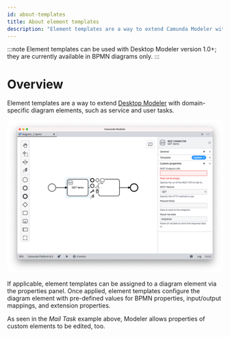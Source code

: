 ```yaml
---
id: about-templates
title: About element templates
description: "Element templates are a way to extend Camunda Modeler with domain-specific diagram elements, such as service and user tasks."
---
```


:::note
Element templates can be used with Desktop Modeler version 1.0+; they are currently available in BPMN diagrams only.
:::

# Overview

Element templates are a way to extend [Desktop Modeler](https://camunda.org/bpmn/tool/) with domain-specific diagram elements, such as service and user tasks.

![Custom fields in Desktop Modeler](./img/overview.png)

If applicable, element templates can be assigned to a diagram element via the properties panel.
Once applied, element templates configure the diagram element with pre-defined values for BPMN properties, input/output mappings, and extension properties.

As seen in the _Mail Task_ example above, Modeler allows properties of custom elements to be edited, too.

